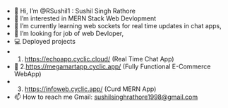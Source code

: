 - 👋 Hi, I’m @RSushil1 : Sushil Singh Rathore
- 👀 I’m interested in MERN Stack Web Devlopment
- 🌱 I’m currently learning web sockets for real time updates in chat apps,
- 💞️ I’m looking for job of web Devloper,
-  💻  Deployed projects
-  1. https://echoapp.cyclic.cloud/  (Real Time Chat App)
-  🛒 2.https://megamartapp.cyclic.app/  (Fully Functional E-Commerce WebApp)
-  3. https://infoweb.cyclic.app/   (Curd MERN App)
- 📫 How to reach me Gmail: sushilsinghrathore1998@gmail.com

<!---
RSushil1/RSushil1 is a ✨ special ✨ repository because its `README.md` (this file) appears on your GitHub profile.
You can click the Preview link to take a look at your changes.
--->
